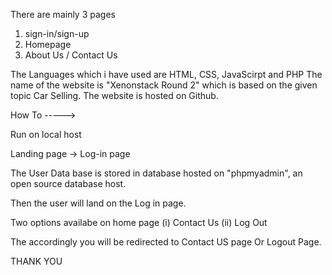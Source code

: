 There are mainly 3 pages 
 1. sign-in/sign-up
 2. Homepage
 3. About Us / Contact Us

The Languages which i have used are HTML, CSS, JavaScirpt and PHP
The name of the website is "Xenonstack Round 2" which is based on the given topic Car Selling.
The website is hosted on Github.

How To ----->

Run on local host

Landing page -> Log-in page

The User Data base is stored in database hosted on "phpmyadmin", an open source database host.

Then the user will land on the Log in page.

Two options availabe on home page (i) Contact Us (ii) Log Out

The accordingly you will be redirected to Contact US page Or Logout Page.

THANK YOU

